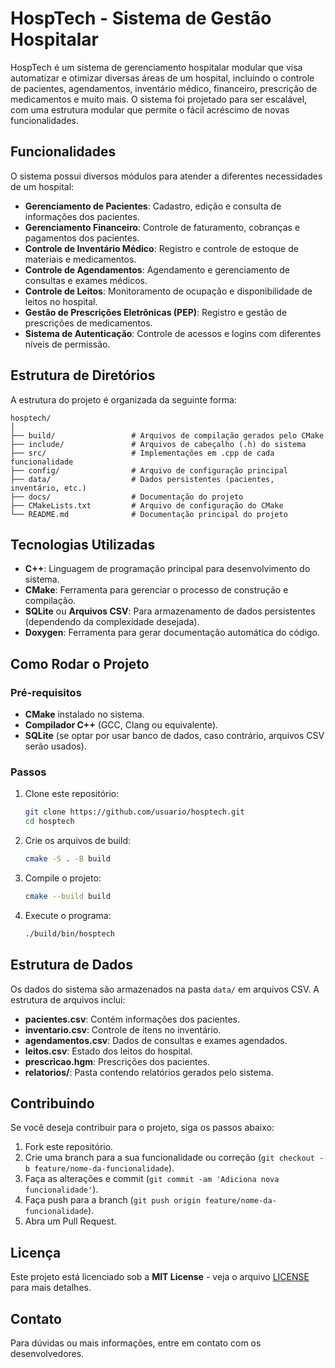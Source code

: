 
# HospTech - Sistema de Gestão Hospitalar

HospTech é um sistema de gerenciamento hospitalar modular que visa automatizar e otimizar diversas áreas de um hospital, incluindo o controle de pacientes, agendamentos, inventário médico, financeiro, prescrição de medicamentos e muito mais. O sistema foi projetado para ser escalável, com uma estrutura modular que permite o fácil acréscimo de novas funcionalidades.

## Funcionalidades

O sistema possui diversos módulos para atender a diferentes necessidades de um hospital:

- **Gerenciamento de Pacientes**: Cadastro, edição e consulta de informações dos pacientes.
- **Gerenciamento Financeiro**: Controle de faturamento, cobranças e pagamentos dos pacientes.
- **Controle de Inventário Médico**: Registro e controle de estoque de materiais e medicamentos.
- **Controle de Agendamentos**: Agendamento e gerenciamento de consultas e exames médicos.
- **Controle de Leitos**: Monitoramento de ocupação e disponibilidade de leitos no hospital.
- **Gestão de Prescrições Eletrônicas (PEP)**: Registro e gestão de prescrições de medicamentos.
- **Sistema de Autenticação**: Controle de acessos e logins com diferentes níveis de permissão.

## Estrutura de Diretórios

A estrutura do projeto é organizada da seguinte forma:

```
hosptech/
│
├── build/                 # Arquivos de compilação gerados pelo CMake
├── include/               # Arquivos de cabeçalho (.h) do sistema
├── src/                   # Implementações em .cpp de cada funcionalidade
├── config/                # Arquivo de configuração principal
├── data/                  # Dados persistentes (pacientes, inventário, etc.)
├── docs/                  # Documentação do projeto
├── CMakeLists.txt         # Arquivo de configuração do CMake
└── README.md              # Documentação principal do projeto
```

## Tecnologias Utilizadas

- **C++**: Linguagem de programação principal para desenvolvimento do sistema.
- **CMake**: Ferramenta para gerenciar o processo de construção e compilação.
- **SQLite** ou **Arquivos CSV**: Para armazenamento de dados persistentes (dependendo da complexidade desejada).
- **Doxygen**: Ferramenta para gerar documentação automática do código.

## Como Rodar o Projeto

### Pré-requisitos

- **CMake** instalado no sistema.
- **Compilador C++** (GCC, Clang ou equivalente).
- **SQLite** (se optar por usar banco de dados, caso contrário, arquivos CSV serão usados).

### Passos

1. Clone este repositório:

   ```bash
   git clone https://github.com/usuario/hosptech.git
   cd hosptech
   ```

2. Crie os arquivos de build:

   ```bash
   cmake -S . -B build
   ```

3. Compile o projeto:

   ```bash
   cmake --build build
   ```

4. Execute o programa:

   ```bash
   ./build/bin/hosptech
   ```

## Estrutura de Dados

Os dados do sistema são armazenados na pasta `data/` em arquivos CSV. A estrutura de arquivos inclui:

- **pacientes.csv**: Contém informações dos pacientes.
- **inventario.csv**: Controle de itens no inventário.
- **agendamentos.csv**: Dados de consultas e exames agendados.
- **leitos.csv**: Estado dos leitos do hospital.
- **prescricao.hgm**: Prescrições dos pacientes.
- **relatorios/**: Pasta contendo relatórios gerados pelo sistema.

## Contribuindo

Se você deseja contribuir para o projeto, siga os passos abaixo:

1. Fork este repositório.
2. Crie uma branch para a sua funcionalidade ou correção (`git checkout -b feature/nome-da-funcionalidade`).
3. Faça as alterações e commit (`git commit -am 'Adiciona nova funcionalidade'`).
4. Faça push para a branch (`git push origin feature/nome-da-funcionalidade`).
5. Abra um Pull Request.

## Licença

Este projeto está licenciado sob a **MIT License** - veja o arquivo [LICENSE](LICENSE) para mais detalhes.

## Contato

Para dúvidas ou mais informações, entre em contato com os desenvolvedores.
